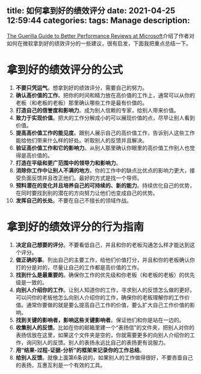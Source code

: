 title: 如何拿到好的绩效评分
date: 2021-04-25 12:59:44
categories:
tags: Manage
description:
---
[The Guerilla Guide to Better Performance Reviews at Microsoft](http://jdmeier.com/the-ultimate-guide-to-better-performance-reviews-at-microsoft/)介绍了作者对如何在微软拿到好的绩效评分的一些建议，很有启发，下面我把重点总结一下。

# 拿到好的绩效评分的公式

1. **不要只凭运气**。想拿到好的绩效评分，需要自己的努力。
2. **确认高价值的工作**。把你的时间和精力放在高价值的工作上，通常可以从你的老板（和老板的老板）那里确认哪些工作是最有价值的。
3. **打造自己的信誉度和影响力**。成为别人信赖的专家，给别人带来价值。
4. **致力于实现价值**。把大的工作分解成小的可以展现价值的点，尽早让别人看到价值。
5. **提高高价值工作的能见度**。跟别人展示自己的高价值工作，告诉别人这些工作能给他们带来什么样的好处。听取别人的反馈并且解决。
6. **验证高价值工作和它的影响力**。从别人那里确认你眼里的高价值工作别人也觉得是高价值的。
7. **打造在平级和更广范围中的领导力和影响力**。
8. **消除你工作中让别人不满的地方**。你的工作中的缺点比优点的影响力更大，接受负面反馈并且改正他们。最好的方式是找一个导师。
9. **预料潜在的变化并且培养自己的可持续的、新的能力**。持续优化自己的优势，在同时要找到别的潜在的方向努力让他们也变成自己的优势。
10. **发挥自己的长处**。不要在自己不擅长的领域作战。

# 拿到好的绩效评分的行为指南

1. **决定自己想要的评分**。不要看低自己，并且和你的老板沟通怎么样才能达到这个评分。
2. **做正确的事**。列出自己的主要工作，给他们价值打分，并且和你的老板确认你打的分是对的，尽量让自己的工作都是高价值的工作。
3. **找到什么是最重要的**。确保你工作的优先级和你老板（和老板的老板）的优先级是一致的。
4. **向别人介绍你的工作**。让别人知道你的工作，寻求别人的反馈怎么做的更好。可以问你的老板他怎么向别人介绍你的工作，确保你的老板理解你的工作价值。通常你要做的就是要么提高自己工作的价值，要么扩大自己工作价值的影响。
5. **找到关键的影响者，影响这些关键影响者**。保证他们和你是站在一边的。
6. **收集别人的反馈**。比如在你的邮箱里建一个“表扬信”的文件夹，把别人对你的表扬信放在这里，如果这个文件夹是空的，你就需要更多的向别人介绍你的工作，询问别人的反馈。别人的表扬永远比自己的表扬更有说服力。
7. **用“结果-过程-证据-分析”的框架来记录你的工作总结**。
8. **给别人反馈**。就像上面第6条说的，如果别人的工作做得很好，不要吝啬自己的表扬，互惠互利是一个有效的工具。

